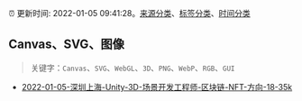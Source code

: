 :alarm_clock: 更新时间: 2022-01-05 09:41:28。[来源分类](../README.md)、[标签分类](../TAGS.md)、[时间分类](../TIMELINE.md)

## Canvas、SVG、图像


> 关键字：`Canvas`、`SVG`、`WebGL`、`3D`、`PNG`、`WebP`、`RGB`、`GUI`



- [2022-01-05-深圳上海-Unity-3D-场景开发工程师-区块链-NFT-方向-18-35k](https://www.v2ex.com/t/826390) 
